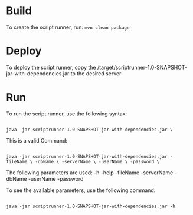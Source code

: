 # Build
To create the script runner, run:
<code>mvn clean package</code>

# Deploy
To deploy the script runner, copy the /target/scriptrunner-1.0-SNAPSHOT-jar-with-dependencies.jar to the desired server

# Run
To run the script runner, use the following syntax:

<code>
java -jar scriptrunner-1.0-SNAPSHOT-jar-with-dependencies.jar \<PARAMETERS\>
</code>

This is a valid Command:

<code>
java -jar scriptrunner-1.0-SNAPSHOT-jar-with-dependencies.jar -fileName \<PATH TO SCRIPT\> -dbName \<DATABASE\> -serverName \<SERVER\> -userName \<USER\> -password \<PASSWORD\>
</code>

The following parameters are used:
-h
-help
-fileName
-serverName
-dbName
-userName
-password

To see the available parameters, use the following command:

<code>
java -jar scriptrunner-1.0-SNAPSHOT-jar-with-dependencies.jar -h
</code>